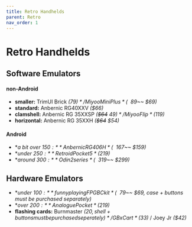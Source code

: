 ```yaml
---
title: Retro Handhelds
parent: Retro
nav_order: 1
---
```

# Retro Handhelds

## Software Emulators

#### non-Android

- **smaller:** TrimUI Brick *($79)* / Miyoo Mini Plus *(~~$89~~ $69)*
- **standard:** Anbernic RG40XXV *($66)*
- **clamshell:** Anbernic RG 35XXSP *(~~$64~~ $49)* / Miyoo Flip *($119)*
- **horizontal:** Anbernic RG 35XXH *(~~$64~~ $54)*

#### Android

- **a bit over $150:** Anbernic RG406H *(~~$167~~ $159)*
- **under $250:** Retroid Pocket 5 *($219)*
- **around $300:** Odin 2 series *(~~$319~~ $299)*

## Hardware Emulators

- **under $100:** funnyplaying FPGBC kit *(~~$79~~ $69, case + buttons must be purchased separately)*
- **over $200:** Analogue Pocket *($219)*
- **flashing cards:** Burnmaster *($20, shell + buttons must be purchased seperately)* / GBxCart *($33)* / Joey Jr *($42)*